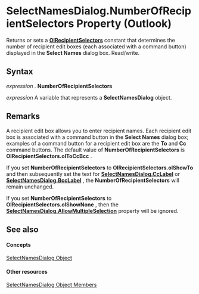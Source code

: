 
# SelectNamesDialog.NumberOfRecipientSelectors Property (Outlook)

Returns or sets a  **[OlRecipientSelectors](d7025d23-ef48-eeab-26b6-ea5ebee58c8e.md)** constant that determines the number of recipient edit boxes (each associated with a command button) displayed in the **Select Names** dialog box. Read/write.


## Syntax

 _expression_ . **NumberOfRecipientSelectors**

 _expression_ A variable that represents a **SelectNamesDialog** object.


## Remarks

A recipient edit box allows you to enter recipient names. Each recipient edit box is associated with a command button in the  **Select Names** dialog box; examples of a command button for a recipient edit box are the **To** and **Cc** command buttons. The default value of **NumberOfRecipientSelectors** is **OlRecipientSelectors.olToCcBcc** .

If you set  **NumberOfRecipientSelectors** to **OlRecipientSelectors.olShowTo** and then subsequently set the text for **[SelectNamesDialog.CcLabel](b28def6f-725c-ba65-cf7f-4abbc7ba3cb8.md)** or **[SelectNamesDialog.BccLabel](9c826c3e-c7d3-6fd0-f900-24ba31925681.md)** , the **NumberOfRecipientSelectors** will remain unchanged.

If you set  **NumberOfRecipientSelectors** to **OlRecipientSelectors.olShowNone** , then the **[SelectNamesDialog.AllowMultipleSelection](e8b67f2a-b6c1-16af-6762-801536d4f93f.md)** property will be ignored.


## See also


#### Concepts


[SelectNamesDialog Object](1522736a-3cad-9f1c-4da9-b52a3a01731c.md)
#### Other resources


[SelectNamesDialog Object Members](0f5546af-f89a-8a8b-ced9-a2d646bf9634.md)
